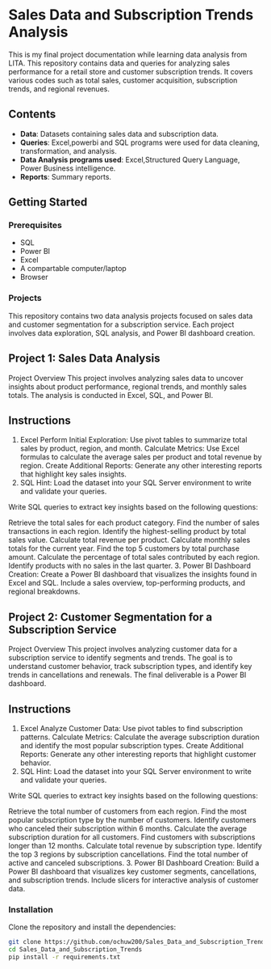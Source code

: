 # Sales Data and Subscription Trends Analysis

This is my final project documentation while learning data analysis from LITA. This repository contains data and queries for analyzing sales performance for a retail store and customer subscription trends. It covers various codes such as total sales, customer acquisition, subscription trends, and regional revenues.

## Contents
- **Data**: Datasets containing sales data and subscription data.
- **Queries**: Excel,powerbi and SQL programs were used for data cleaning, transformation, and analysis.
- **Data Analysis programs used**: Excel,Structured Query Language, Power Business intelligence.
- **Reports**: Summary reports.

## Getting Started

### Prerequisites
- SQL
- Power BI
- Excel
- A compartable computer/laptop
- Browser
### Projects 
This repository contains two data analysis projects focused on sales data and customer segmentation for a subscription service. Each project involves data exploration, SQL analysis, and Power BI dashboard creation.

## Project 1: Sales Data Analysis
Project Overview
This project involves analyzing sales data to uncover insights about product performance, regional trends, and monthly sales totals. The analysis is conducted in Excel, SQL, and Power BI.

## Instructions
1. Excel
Perform Initial Exploration: Use pivot tables to summarize total sales by product, region, and month.
Calculate Metrics:
Use Excel formulas to calculate the average sales per product and total revenue by region.
Create Additional Reports: Generate any other interesting reports that highlight key sales insights.
2. SQL
Hint: Load the dataset into your SQL Server environment to write and validate your queries.

Write SQL queries to extract key insights based on the following questions:

Retrieve the total sales for each product category.
Find the number of sales transactions in each region.
Identify the highest-selling product by total sales value.
Calculate total revenue per product.
Calculate monthly sales totals for the current year.
Find the top 5 customers by total purchase amount.
Calculate the percentage of total sales contributed by each region.
Identify products with no sales in the last quarter.
3. Power BI
Dashboard Creation: Create a Power BI dashboard that visualizes the insights found in Excel and SQL.
Include a sales overview, top-performing products, and regional breakdowns.

## Project 2: Customer Segmentation for a Subscription Service
Project Overview
This project involves analyzing customer data for a subscription service to identify segments and trends. The goal is to understand customer behavior, track subscription types, and identify key trends in cancellations and renewals. The final deliverable is a Power BI dashboard.

## Instructions
1. Excel
Analyze Customer Data: Use pivot tables to find subscription patterns.
Calculate Metrics:
Calculate the average subscription duration and identify the most popular subscription types.
Create Additional Reports: Generate any other interesting reports that highlight customer behavior.
2. SQL
Hint: Load the dataset into your SQL Server environment to write and validate your queries.

Write SQL queries to extract key insights based on the following questions:

Retrieve the total number of customers from each region.
Find the most popular subscription type by the number of customers.
Identify customers who canceled their subscription within 6 months.
Calculate the average subscription duration for all customers.
Find customers with subscriptions longer than 12 months.
Calculate total revenue by subscription type.
Identify the top 3 regions by subscription cancellations.
Find the total number of active and canceled subscriptions.
3. Power BI
Dashboard Creation: Build a Power BI dashboard that visualizes key customer segments, cancellations, and subscription trends.
Include slicers for interactive analysis of customer data.

### Installation
Clone the repository and install the dependencies:
```bash
git clone https://github.com/ochuw200/Sales_Data_and_Subscription_Trends.git
cd Sales_Data_and_Subscription_Trends
pip install -r requirements.txt
